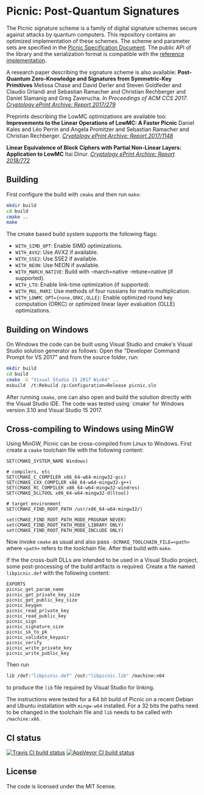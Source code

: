 Picnic: Post-Quantum Signatures
===============================

The Picnic signature scheme is a family of digital signature schemes secure
against attacks by quantum computers. This repository contains an optimized
implementation of these schemes. The scheme and parameter sets are specified in
the [Picnic Specification Document](https://github.com/Microsoft/Picnic/blob/master/spec.pdf).
The public API of the library and the serialization format is compatible with
the [reference implementation](https://github.com/Microsoft/Picnic).

A research paper describing the signature scheme is also available:
**Post-Quantum Zero-Knowledge and Signatures from Symmetric-Key Primitives**
Melissa Chase and David Derler and Steven Goldfeder and Claudio Orlandi and
Sebastian Ramacher and Christian Rechberger and Daniel Slamanig and Greg
Zaverucha.
*In Proceedings of ACM CCS 2017*.
*[Cryptology ePrint Archive: Report 2017/279](http://eprint.iacr.org/2017/279)*

Preprints describing the LowMC optimizations are available too:
**Improvements to the Linear Operations of LowMC: A Faster Picnic**
Daniel Kales and Léo Perrin and Angela Promitzer and Sebastian Ramacher and Christian Rechberger.
*[Cryptology ePrint Archive: Report 2017/1148](http://eprint.iacr.org/2017/1148)*

**Linear Equivalence of Block Ciphers with Partial Non-Linear Layers: Application to LowMC**
Itai Dinur.
*[Cryptology ePrint Archive: Report 2018/772](http://eprint.iacr.org/2018/772)*

Building
--------

First configure the build with `cmake` and then run `make`:
```sh
mkdir build
cd build
cmake ..
make
```

The cmake based build system supports the following flags:
 * ``WITH_SIMD_OPT``: Enable SIMD optimizations.
 * ``WITH_AVX2``: Use AVX2 if available.
 * ``WITH_SSE2``: Use SSE2 if available.
 * ``WITH_NEON``: Use NEON if available.
 * ``WITH_MARCH_NATIVE``: Build with -march=native -mtune=native (if supported).
 * ``WITH_LTO``: Enable link-time optimization (if supported).
 * ``WITH_MUL_M4RI``: Use methods of four russians for matrix multiplication.
 * ``WITH_LOWMC_OPT={none,ORKC,OLLE}``: Enable optimized round key computation (ORKC) or optimized
   linear layer evaluation (OLLE) optimizations.

Building on Windows
-------------------

On Windows the code can be built using Visual Studio and cmake's Visual Studio
solution generator as follows: Open the "Developer Command Prompt for VS 2017"
and from the source folder, run:
```sh
mkdir build
cd build
cmake -G "Visual Studio 15 2017 Win64" ..
msbuild  /t:Rebuild /p:Configuration=Release picnic.sln
```

After running `cmake`, one can also open and build the solution directly with
the Visual Studio IDE. The code was tested using `cmake' for Windows version
3.10 and Visual Studio 15 2017.

Cross-compiling to Windows using MinGW
--------------------------------------

Using MinGW, Picnic can be cross-compiled from Linux to Windows. First create a
`cmake` toolchain file with the following content:
```
SET(CMAKE_SYSTEM_NAME Windows)

# compilers, etc
SET(CMAKE_C_COMPILER x86_64-w64-mingw32-gcc)
SET(CMAKE_CXX_COMPILER x86_64-w64-mingw32-g++)
SET(CMAKE_RC_COMPILER x86_64-w64-mingw32-windres)
SET(CMAKE_DLLTOOL x86_64-w64-mingw32-dlltool)

# target environment
SET(CMAKE_FIND_ROOT_PATH /usr/x86_64-w64-mingw32/)

set(CMAKE_FIND_ROOT_PATH_MODE_PROGRAM NEVER)
set(CMAKE_FIND_ROOT_PATH_MODE_LIBRARY ONLY)
set(CMAKE_FIND_ROOT_PATH_MODE_INCLUDE ONLY)
```
Now invoke `cmake` as usual and also pass `-DCMAKE_TOOLCHAIN_FILE=<path>` where
`<path>` refers to the toolchain file. After that build with `make`.

If the the cross-built DLLs are intended to be used in a Visual Studio project,
some post-processing of the build artifacts is required. Create a file named
`libpicnic.def` with the following content:
```
EXPORTS
picnic_get_param_name
picnic_get_private_key_size
picnic_get_public_key_size
picnic_keygen
picnic_read_private_key
picnic_read_public_key
picnic_sign
picnic_signature_size
picnic_sk_to_pk
picnic_validate_keypair
picnic_verify
picnic_write_private_key
picnic_write_public_key
```
Then run
```sh
lib /def:"libpicnic.def" /out:"libpicnic.lib" /machine:x64
```
to produce the `lib` file required by Visual Studio for linking.

The instructions were tested for a 64 bit build of Picnic on a recent Debian and
Ubuntu installation with `mingw-w64` installed. For a 32 bits the paths need to
be changed in the toolchain file and `lib` needs to be called with
`/machine:x86`.

CI status
---------
[![Travis CI build status](https://travis-ci.org/IAIK/Picnic.svg?branch=master)](https://travis-ci.org/IAIK/Picnic)
[![AppVeyor CI build status](https://ci.appveyor.com/api/projects/status/github/IAIK/Picnic?branch=master&svg=true)](https://ci.appveyor.com/project/sebastinas/picnic)

License
-------

The code is licensed under the MIT license.

